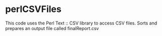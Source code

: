 perlCSVFiles
============

This code uses the Perl Text :: CSV library to access CSV files. Sorts and prepares an output file called finalReport.csv
